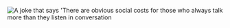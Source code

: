 ![A joke that says 'There are obvious social costs for those who always talk more than they listen in conversation](https://user-images.githubusercontent.com/37304606/109722977-68065d80-7ba5-11eb-9648-e0a4fa841275.png)
